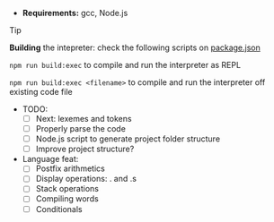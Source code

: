 - **Requirements:** gcc, Node.js

> [!TIP]
> **Building** the intepreter: check the following scripts on [package.json](package.json)
>
> `npm run build:exec` to compile and run the interpreter as REPL
>
> `npm run build:exec <filename>` to compile and run the interpreter off existing code file

- TODO: 
    - [ ] Next: lexemes and tokens
    - [ ] Properly parse the code
    - [ ] Node.js script to generate project folder structure
    - [ ] Improve project structure?

- Language feat:
    - [ ] Postfix arithmetics
    - [ ] Display operations: . and .s
    - [ ] Stack operations
    - [ ] Compiling words
    - [ ] Conditionals
